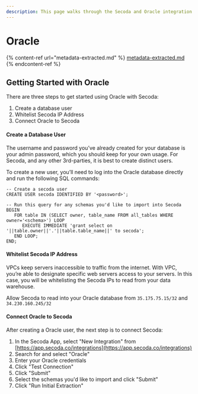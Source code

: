 ```yaml
---
description: This page walks through the Secoda and Oracle integration that Secoda supports
---
```


# Oracle

{% content-ref url="metadata-extracted.md" %}
[metadata-extracted.md](metadata-extracted.md)
{% endcontent-ref %}

## **Getting Started with Oracle** <a href="#h_3a4bfd6458" id="h_3a4bfd6458"></a>

There are three steps to get started using Oracle with Secoda:

1. Create a database user
2. Whitelist Secoda IP Address
3. Connect Oracle to Secoda

#### **Create a Database User** <a href="#h_4dd83bd377" id="h_4dd83bd377"></a>

The username and password you’ve already created for your database is your admin password, which you should keep for your own usage. For Secoda, and any other 3rd-parties, it is best to create distinct users.

To create a new user, you’ll need to log into the Oracle database directly and run the following SQL commands:

```
-- Create a secoda user
CREATE USER secoda IDENTIFIED BY '<password>';

-- Run this query for any schemas you'd like to import into Secoda
BEGIN
   FOR table IN (SELECT owner, table_name FROM all_tables WHERE owner='<schema>') LOOP
      EXECUTE IMMEDIATE 'grant select on '||table.owner||'.'||table.table_name||' to secoda';
   END LOOP;
END; 
```

#### **Whitelist Secoda IP Address** <a href="#h_dc83b40ac9" id="h_dc83b40ac9"></a>

VPCs keep servers inaccessible to traffic from the internet. With VPC, you’re able to designate specific web servers access to your servers. In this case, you will be whitelisting the Secoda IPs to read from your data warehouse.

Allow Secoda to read into your Oracle database from `35.175.75.15/32` and `34.230.160.245/32`



#### **Connect Oracle to Secoda** <a href="#h_dc83b40ac9" id="h_dc83b40ac9"></a>

After creating a Oracle user, the next step is to connect Secoda:

1. In the Secoda App, select "New Integration" from [https://app.secoda.co/integrations](https://app.secoda.co/integrations)
2. Search for and select "Oracle"
3. Enter your Oracle credentials
4. Click "Test Connection"
5. Click "Submit"
6. Select the schemas you'd like to import and click "Submit"
7. Click "Run Initial Extraction"
